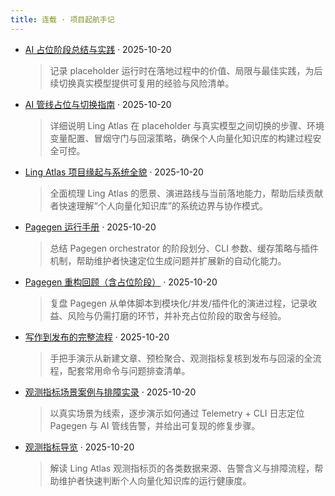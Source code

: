 ```yaml
---
title: 连载 · 项目起航手记
---
```


- [AI 占位阶段总结与实践](/zh/content/ai-placeholder-retrospective/) · 2025-10-20
  > 记录 placeholder 运行时在落地过程中的价值、局限与最佳实践，为后续切换真实模型提供可复用的经验与风险清单。

- [AI 管线占位与切换指南](/zh/content/ai-runtime-guide/) · 2025-10-20
  > 详细说明 Ling Atlas 在 placeholder 与真实模型之间切换的步骤、环境变量配置、冒烟守门与回滚策略，确保个人向量化知识库的构建过程安全可控。

- [Ling Atlas 项目缘起与系统全貌](/zh/content/project-overview/) · 2025-10-20
  > 全面梳理 Ling Atlas 的愿景、演进路线与当前落地能力，帮助后续贡献者快速理解“个人向量化知识库”的系统边界与协作模式。

- [Pagegen 运行手册](/zh/content/pagegen-handbook/) · 2025-10-20
  > 总结 Pagegen orchestrator 的阶段划分、CLI 参数、缓存策略与插件机制，帮助维护者快速定位生成问题并扩展新的自动化能力。

- [Pagegen 重构回顾（含占位阶段）](/zh/content/pagegen-retrospective/) · 2025-10-20
  > 复盘 Pagegen 从单体脚本到模块化/并发/插件化的演进过程，记录收益、风险与仍需打磨的环节，并补充占位阶段的取舍与经验。

- [写作到发布的完整流程](/zh/content/tutorial-authoring-to-publish/) · 2025-10-20
  > 手把手演示从新建文章、预检聚合、观测指标复核到发布与回滚的全流程，配套常用命令与问题排查清单。

- [观测指标场景案例与排障实录](/zh/content/telemetry-cases/) · 2025-10-20
  > 以真实场景为线索，逐步演示如何通过 Telemetry + CLI 日志定位 Pagegen 与 AI 管线告警，并给出可复现的修复步骤。

- [观测指标导览](/zh/content/telemetry-guide/) · 2025-10-20
  > 解读 Ling Atlas 观测指标页的各类数据来源、告警含义与排障流程，帮助维护者快速判断个人向量化知识库的运行健康度。
